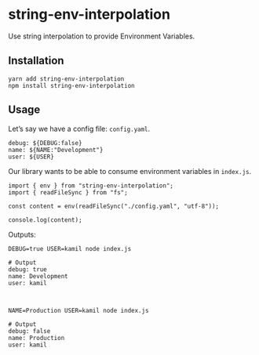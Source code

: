 string-env-interpolation
========================

Use string interpolation to provide Environment Variables.

Installation
------------

    yarn add string-env-interpolation
    npm install string-env-interpolation

Usage
-----

Let’s say we have a config file: `config.yaml`.

    debug: ${DEBUG:false}
    name: ${NAME:"Development"}
    user: ${USER}

Our library wants to be able to consume environment variables in `index.js`.

    import { env } from "string-env-interpolation";
    import { readFileSync } from "fs";

    const content = env(readFileSync("./config.yaml", "utf-8"));

    console.log(content);

Outputs:

    DEBUG=true USER=kamil node index.js

    # Output
    debug: true
    name: Development
    user: kamil



    NAME=Production USER=kamil node index.js

    # Output
    debug: false
    name: Production
    user: kamil
